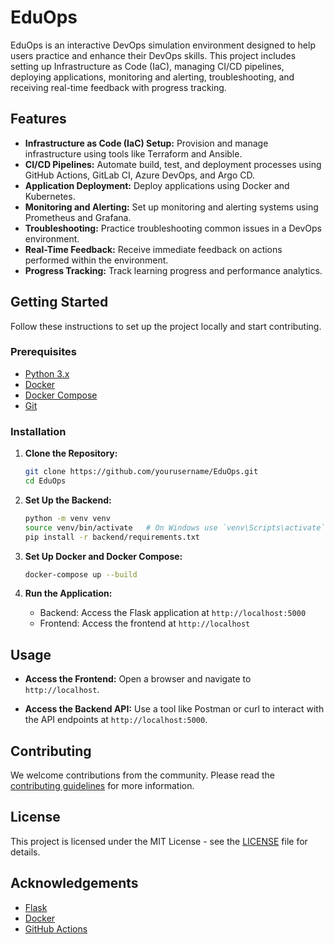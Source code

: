# EduOps

EduOps is an interactive DevOps simulation environment designed to help users practice and enhance their DevOps skills. This project includes setting up Infrastructure as Code (IaC), managing CI/CD pipelines, deploying applications, monitoring and alerting, troubleshooting, and receiving real-time feedback with progress tracking.

## Features

- **Infrastructure as Code (IaC) Setup:** Provision and manage infrastructure using tools like Terraform and Ansible.
- **CI/CD Pipelines:** Automate build, test, and deployment processes using GitHub Actions, GitLab CI, Azure DevOps, and Argo CD.
- **Application Deployment:** Deploy applications using Docker and Kubernetes.
- **Monitoring and Alerting:** Set up monitoring and alerting systems using Prometheus and Grafana.
- **Troubleshooting:** Practice troubleshooting common issues in a DevOps environment.
- **Real-Time Feedback:** Receive immediate feedback on actions performed within the environment.
- **Progress Tracking:** Track learning progress and performance analytics.

## Getting Started

Follow these instructions to set up the project locally and start contributing.

### Prerequisites

- [Python 3.x](https://www.python.org/)
- [Docker](https://www.docker.com/)
- [Docker Compose](https://docs.docker.com/compose/)
- [Git](https://git-scm.com/)

### Installation

1. **Clone the Repository:**

    ```sh
    git clone https://github.com/yourusername/EduOps.git
    cd EduOps
    ```

2. **Set Up the Backend:**

    ```sh
    python -m venv venv
    source venv/bin/activate   # On Windows use `venv\Scripts\activate`
    pip install -r backend/requirements.txt
    ```

3. **Set Up Docker and Docker Compose:**

    ```sh
    docker-compose up --build
    ```

4. **Run the Application:**

    - Backend: Access the Flask application at `http://localhost:5000`
    - Frontend: Access the frontend at `http://localhost`

## Usage

- **Access the Frontend:**
  Open a browser and navigate to `http://localhost`.

- **Access the Backend API:**
  Use a tool like Postman or curl to interact with the API endpoints at `http://localhost:5000`.

## Contributing

We welcome contributions from the community. Please read the [contributing guidelines](CONTRIBUTING.md) for more information.

## License

This project is licensed under the MIT License - see the [LICENSE](LICENSE) file for details.

## Acknowledgements

- [Flask](https://flask.palletsprojects.com/)
- [Docker](https://www.docker.com/)
- [GitHub Actions](https://github.com/features/actions)
